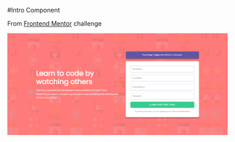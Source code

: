 #Intro Component

From [Frontend Mentor](https://www.frontendmentor.io) challenge

![Component Completed](./images/screen.png)